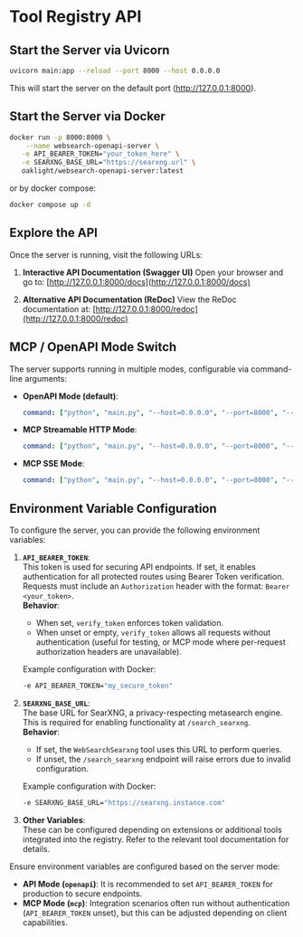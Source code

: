 # Tool Registry API

## Start the Server via Uvicorn

```bash
uvicorn main:app --reload --port 8000 --host 0.0.0.0
```

This will start the server on the default port (<http://127.0.0.1:8000>).

## Start the Server via Docker

```bash
docker run -p 8000:8000 \
    --name websearch-openapi-server \
   -e API_BEARER_TOKEN="your_token_here" \
   -e SEARXNG_BASE_URL="https://searxng.url" \
   oaklight/websearch-openapi-server:latest
```

or by docker compose:

```bash
docker compose up -d
```

## Explore the API

Once the server is running, visit the following URLs:

1. **Interactive API Documentation (Swagger UI)**
   Open your browser and go to:
   [http://127.0.0.1:8000/docs](http://127.0.0.1:8000/docs)

2. **Alternative API Documentation (ReDoc)**
   View the ReDoc documentation at:
   [http://127.0.0.1:8000/redoc](http://127.0.0.1:8000/redoc)

## MCP / OpenAPI Mode Switch

The server supports running in multiple modes, configurable via command-line arguments:

- **OpenAPI Mode (default)**:

  ```yaml
  command: ["python", "main.py", "--host=0.0.0.0", "--port=8000", "--mode=openapi"]
  ```

- **MCP Streamable HTTP Mode**:

  ```yaml
  command: ["python", "main.py", "--host=0.0.0.0", "--port=8000", "--mode=mcp"]
  ```

- **MCP SSE Mode**:

  ```yaml
  command: ["python", "main.py", "--host=0.0.0.0", "--port=8000", "--mode=mcp", "--mcp-mode=sse"]
  ```

## Environment Variable Configuration

To configure the server, you can provide the following environment variables:

1. **`API_BEARER_TOKEN`**:  
   This token is used for securing API endpoints. If set, it enables authentication for all protected routes using Bearer Token verification. Requests must include an `Authorization` header with the format: `Bearer <your_token>`.  
   **Behavior**:  
   - When set, `verify_token` enforces token validation.  
   - When unset or empty, `verify_token` allows all requests without authentication (useful for testing, or MCP mode where per-request authorization headers are unavailable).

   Example configuration with Docker:

   ```bash
   -e API_BEARER_TOKEN="my_secure_token"
   ```

2. **`SEARXNG_BASE_URL`**:  
   The base URL for SearXNG, a privacy-respecting metasearch engine. This is required for enabling functionality at `/search_searxng`.  
   **Behavior**:  
   - If set, the `WebSearchSearxng` tool uses this URL to perform queries.  
   - If unset, the `/search_searxng` endpoint will raise errors due to invalid configuration.

   Example configuration with Docker:

   ```bash
   -e SEARXNG_BASE_URL="https://searxng.instance.com"
   ```

3. **Other Variables**:  
   These can be configured depending on extensions or additional tools integrated into the registry. Refer to the relevant tool documentation for details.

Ensure environment variables are configured based on the server mode:

- **API Mode (`openapi`)**: It is recommended to set `API_BEARER_TOKEN` for production to secure endpoints.
- **MCP Mode (`mcp`)**: Integration scenarios often run without authentication (`API_BEARER_TOKEN` unset), but this can be adjusted depending on client capabilities.
